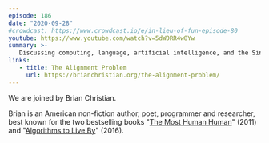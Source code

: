 ```yaml
---
episode: 186
date: "2020-09-28"
#crowdcast: https://www.crowdcast.io/e/in-lieu-of-fun-episode-80
youtube: https://www.youtube.com/watch?v=5dWDRR4w8Yw
summary: >-
   Discussing computing, language, artificial intelligence, and the Singularity
links:
   - title: The Alignment Problem
     url: https://brianchristian.org/the-alignment-problem/
---
```

We are joined by Brian Christian.

Brian is an American non-fiction author, poet, programmer and researcher, best
known for the two bestselling books "[The Most Human Human][book1]" (2011) and
"[Algorithms to Live By][book2]" (2016).

[book1]: https://brianchristian.org/the-most-human-human/
[book2]: https://brianchristian.org/algorithms-to-live-by/
